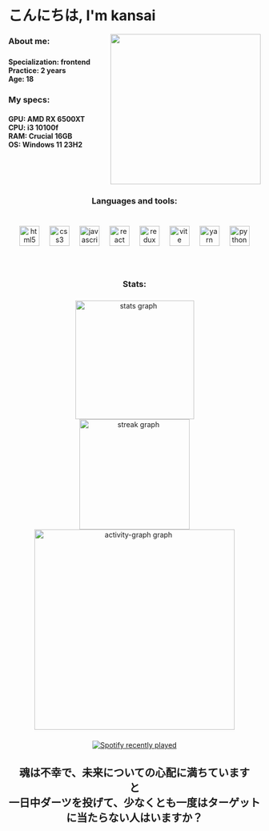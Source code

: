# こんにちは, **I'm kansai**
<img align="right" height="300" src="https://i.pinimg.com/originals/bd/56/5d/bd565dcc0a556add0b0a0ed6b26d686e.gif"  />

###
  

###

<h3 align="left">About me:</h3>

###

<h4 align="left">Specialization: frontend<br>Practice: 2 years<br>Age: 18</h4>

###
<h3 align="left">My specs:</h3>
<h4 align="left">GPU: AMD RX 6500XT<br>CPU: i3 10100f<br>RAM: Crucial 16GB<br>OS: Windows 11 23H2
<br clear="both">

<h3 align="center">Languages and tools:</h3>

###

<br clear="both">

<div align="center">
  <img src="https://cdn.simpleicons.org/html5/E34F26" height="40" alt="html5 logo"  />
  <img width="12" />
  <img src="https://cdn.simpleicons.org/css3/1572B6" height="40" alt="css3 logo"  />
  <img width="12" />
  <img src="https://cdn.jsdelivr.net/gh/devicons/devicon/icons/javascript/javascript-original.svg" height="40" alt="javascript logo"  />
  <img width="12" />
  <img src="https://cdn.simpleicons.org/react/61DAFB" height="40" alt="react logo"  />
  <img width="12" />
  <img src="https://cdn.simpleicons.org/redux/764ABC" height="40" alt="redux logo"  />
  <img width="12" />
  <img src="https://cdn.simpleicons.org/vite/646CFF" height="40" alt="vite logo"  />
  <img width="12" />
  <img src="https://cdn.simpleicons.org/yarn/2C8EBB" height="40" alt="yarn logo"  />
  <img width="12" />
  <img src="https://cdn.simpleicons.org/python/3776AB" height="40" alt="python logo"  />
</div>

###

<br clear="both">

<h3 align="center">Stats:</h3>

###

<div align="center">
  <img src="https://github-readme-stats.vercel.app/api?username=tensor27&hide_title=true&hide_rank=false&show_icons=true&include_all_commits=true&count_private=true&disable_animations=false&theme=buefy&locale=en&hide_border=true&order=1&custom_title=tensor's%20stats:" height="237" alt="stats graph" /> <br>
  <img src="https://streak-stats.demolab.com?user=tensor27&locale=en&mode=daily&theme=buefy&hide_border=true&border_radius=22&order=3" height="220" alt="streak graph" /> <br>
  <img src="https://github-readme-activity-graph.vercel.app/graph?username=tensor27&area=true&hide_border=true&hide_title=false&radius=22&theme=github-light&line=ff3763&point=7957d5&title_color=7957d5&area_color=7957d5&custom_title=Contribution%20Graph" height="400" alt="activity-graph graph"  />
</div>

###

<div align="center">
  <a href="https://open.spotify.com/user/31ihmpdy2nitrpykbjsktvkooqqq">
    <img src="https://spotify-recently-played-readme.vercel.app/api?user=31ihmpdy2nitrpykbjsktvkooqqq&count=5&unique=false" alt="Spotify recently played"  />
  </a>
</div>

###

<h2 align="center">魂は不幸で、未来についての心配に満ちています<br>と<br>一日中ダーツを投げて、少なくとも一度はターゲットに当たらない人はいますか？</h2>

###
